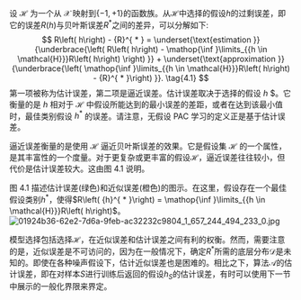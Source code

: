 设 $\mathcal{H}$ 为一个从 $\mathcal{X}$ 映射到$\{ - 1, + 1\}$的函数族。从$\mathcal{H}$中选择的假设$h$的过剩误差，即它的误差$R\left( h\right)$与贝叶斯误差${R}^{ * }$之间的差异，可以分解如下:
$$
R\left( h\right) - {R}^{ * } = \underset{\text{estimation }}{\underbrace{\left( R\left( h\right) - \mathop{\inf }\limits_{{h \in \mathcal{H}}}R\left( h\right) \right) }} + \underset{\text{approximation }}{\underbrace{\left( \mathop{\inf }\limits_{{h \in \mathcal{H}}}R\left( h\right) - {R}^{ * }\right) }}. \tag{4.1}
$$
第一项被称为估计误差，第二项是逼近误差。估计误差取决于选择的假设 $h$ $。它衡量的是 $h$ 相对于 $\mathcal{H}$ 中假设所能达到的最小误差的差距，或者在达到该最小值时，最佳类别假设 ${h}^{ * }$ 的误差。请注意，无假设 PAC 学习的定义正是基于估计误差。

逼近误差衡量的是使用 $\mathcal{H}$ 逼近贝叶斯误差的效果。它是假设集 $\mathcal{H}$ 的一个属性，是其丰富性的一个度量。对于更复杂或更丰富的假设$\mathcal{H}$，逼近误差往往较小，但代价是估计误差较大。这由图 4.1 说明。

图 4.1
描述估计误差(绿色)和近似误差(橙色)的图示。在这里，假设存在一个最佳假设类别${h}^{ * }$，使得$R\left( {h}^{ * }\right) = \mathop{\inf }\limits_{{h \in \mathcal{H}}}R\left( h\right)$。
![01924b36-62e2-7d6a-9feb-ac32232c9804_1_657_244_494_233_0.jpg](images/01924b36-62e2-7d6a-9feb-ac32232c9804_1_657_244_494_233_0.jpg)

模型选择包括选择$\mathcal{H}$，在近似误差和估计误差之间有利的权衡。然而，需要注意的是，近似误差是不可访问的，因为在一般情况下，确定${R}^{ * }$所需的底层分布$\mathcal{D}$是未知的。即使在各种噪声假设下，估计近似误差也是困难的。相比之下，算法$\mathcal{A}$的估计误差，即在对样本$S$进行训练后返回的假设${h}_{S}$的估计误差，有时可以使用下一节中展示的一般化界限来界定。
